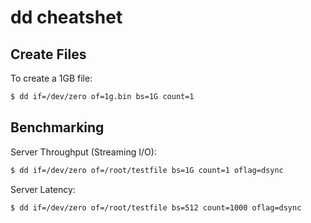 # dd cheatshet

## Create Files

To create a 1GB file:

```bash
$ dd if=/dev/zero of=1g.bin bs=1G count=1
```

## Benchmarking

Server Throughput (Streaming I/O):

```bash
$ dd if=/dev/zero of=/root/testfile bs=1G count=1 oflag=dsync
```

Server Latency:

```bash
$ dd if=/dev/zero of=/root/testfile bs=512 count=1000 oflag=dsync
```
